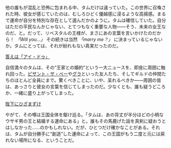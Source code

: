 <!-- title: 女王になっちゃったみたい -->
<!-- relationship: Marriage -->

他の誰もが混乱と恐怖に包まれる中、タムだけは違っていた。この世界に召喚された時、彼女が感じていたのは、むしろひどく優越感に浸るような高揚感。まるで運命が自分を特別な存在として選んだかのように。タムは確信していた。自分はただの平民なんかじゃない、とてつもなく重要な人物――そう、未来の女王なのだ、と。だって、リベスタルの王様が、まさにあの言葉を言いかけたのだから！ _「Will you…」_ その続きは当然 _「marry me？」_ に決まっているじゃないか。タムにとっては、それが紛れもない真実だったのだ。

[答えは「アイ・ドゥ」](#embed:https://www.youtube.com/live/zgioohaY0m4?t=2555)

自信満々のタムは、その“王家との婚約”という一大ニュースを、即座に周囲に触れ回った。[ピザント・ザ・ベー](https://www.youtube.com/live/zgioohaY0m4?feature=shared&t=1331)や[グラ](https://www.youtube.com/live/zgioohaY0m4?feature=shared&t=2497)といった友人たち、そしてギルドの仲間たちのほとんど全員にまで。驚くべきことに、いや、呆れるべきか――周囲の皆は、あっさりと彼女の言葉を信じてしまったのだ。少なくとも、誰も疑うどころか、一緒に盛り上がってしまった。

[陛下にひざまずけ](#embed:https://www.youtube.com/live/zgioohaY0m4?feature=shared&t=5589)

やがて、その噂は王国全体を駆け巡る。「タムは、あの背丈が半分ほどの小柄なウサギ男の王と結婚する運命にある」と。誰もその馬鹿げた話を真剣に疑おうとはしなかった……のかもしれない。だが、ひとつだけ確かなことがある。それは、タムが自分勝手に“創造”した運命によって、この王国がもう二度と元には戻れない場所になる、ということだ。
